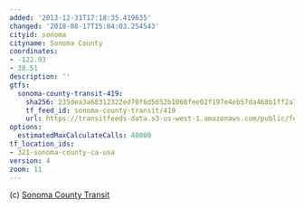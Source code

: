 ```yaml
---
added: '2013-12-31T17:18:35.419635'
changed: '2018-08-17T15:04:03.254543'
cityid: sonoma
cityname: Sonoma County
coordinates:
- -122.93
- 38.51
description: ''
gtfs:
  sonoma-county-transit-419:
    sha256: 235dea3a68312322ed70f6d5652b1060fee02f197e4eb57da468b1ff2a74da05
    tf_feed_id: sonoma-county-transit/419
    url: https://transitfeeds-data.s3-us-west-1.amazonaws.com/public/feeds/sonoma-county-transit/419/20180815/gtfs.zip
options:
  estimatedMaxCalculateCalls: 40000
tf_location_ids:
- 321-sonoma-county-ca-usa
version: 4
zoom: 11
---
```


(c) [Sonoma County Transit](http://www.sctransit.com/)
